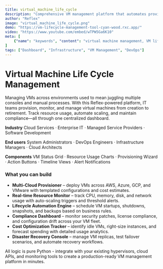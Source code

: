 ```yaml
---
title: virtual_machine_life_cycle
description: "Comprehensive VM management platform that automates provisioning, monitoring, and decommissioning across cloud and on-premise infrastructure"
author: "Reflex"
image: "virtual_machine_life_cycle.png"
demo: "https://vm-lifecycle-management-tool-cyan-wood.rxc.app/"
video: "https://www.youtube.com/embed/wTPW5Ga6K10"
meta: [
    {"name": "keywords", "content": "virtual machine management, VM lifecycle, cloud infrastructure, server provisioning, VM monitoring, Reflex app, DevOps automation"},
]
tags: ["Dashboard", "Infrastructure", "VM Management", "DevOps"]
---
```



# Virtual Machine Life Cycle Management

Managing VMs across environments used to mean juggling multiple consoles and manual processes.
With this Reflex-powered platform, IT teams provision, monitor, and manage virtual machines from creation to retirement. Track resource usage, automate scaling, and maintain compliance—all through one centralized dashboard.


**Industry**
Cloud Services · Enterprise IT · Managed Service Providers · Software Development

**End users**
System Administrators · DevOps Engineers · Infrastructure Managers · Cloud Architects

**Components**
VM Status Grid · Resource Usage Charts · Provisioning Wizard · Action Buttons · Timeline Views · Alert Notifications



### What you can build

* **Multi-Cloud Provisioner** – deploy VMs across AWS, Azure, GCP, and VMware with templated configurations and cost estimates.
* **Real-time Resource Monitor** – track CPU, memory, disk, and network usage with auto-scaling triggers and threshold alerts.
* **Lifecycle Automation Engine** – schedule VM startups, shutdowns, snapshots, and backups based on business rules.
* **Compliance Dashboard** – monitor security patches, license compliance, and configuration drift across your VM fleet.
* **Cost Optimization Tracker** – identify idle VMs, right-size instances, and forecast spending with detailed usage analytics.
* **Disaster Recovery Console** – manage VM replicas, test failover scenarios, and automate recovery workflows.

All logic is pure Python - integrate with your existing hypervisors, cloud APIs, and monitoring tools to create a production-ready VM management platform in minutes.
